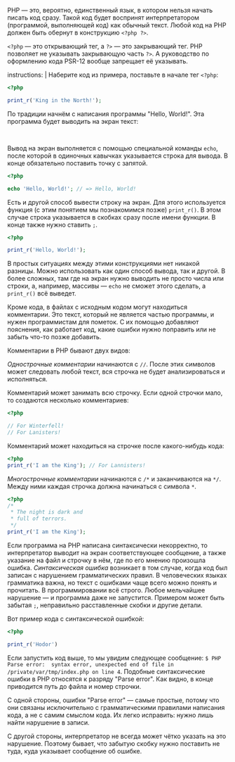   PHP — это, вероятно, единственный язык, в котором нельзя начать писать код сразу. Такой код будет воспринят интерпретатором (программой, выполняющей код) как обычный текст. Любой код на PHP должен быть обернут в конструкцию `<?php ?>`.

  `<?php` — это открывающий тег, а `?>` — это закрывающий тег. PHP позволяет не указывать закрывающую часть `?>`. А руководство по оформлению кода PSR-12 вообще запрещает её указывать.

instructions: |
  Наберите код из примера, поставьте в начале тег `<?php`:

  ```php
  <?php

  print_r('King in the North!');
  ```



По традиции начнём с написания программы "Hello, World!". Эта программа будет выводить на экран текст:

  <pre class='hexlet-basics-output'>
  </pre>

  Вывод на экран выполняется с помощью специальной команды `echo`, после которой в одиночных кавычках указывается строка для вывода. В конце обязательно поставить точку с запятой.

  ```php
  <?php

  echo 'Hello, World!'; // => Hello, World!
  ```

  Есть и другой способ вывести строку на экран. Для этого используется функция (с этим понятием мы познакомимся позже) `print_r()`. В этом случае строка указывается в скобках сразу после имени функции. В конце также нужно ставить `;`.

  ```php
  <?php

  print_r('Hello, World!');
  ```

  В простых ситуациях между этими конструкциями нет никакой разницы. Можно использовать как один способ вывода, так и другой. В более сложных, там где на экран нужно выводить не просто числа или строки, а, например, массивы — `echo` не сможет этого сделать, а `print_r()` всё выведет.




Кроме кода, в файлах с исходным кодом могут находиться комментарии. Это текст, который не является частью программы, и нужен программистам для пометок. С их помощью добавляют пояснения, как работает код, какие ошибки нужно поправить или не забыть что-то позже добавить.

  Комментарии в PHP бывают двух видов:

  _Однострочные комментарии_ начинаются с `//`. После этих символов может следовать любой текст, вся строчка не будет анализироваться и исполняться.

  Комментарий может занимать всю строчку. Если одной строчки мало, то создаются несколько комментариев:

  ```php
  <?php

  // For Winterfell!
  // For Lanisters!
  ```

  Комментарий может находиться на строчке после какого-нибудь кода:

  ```php
  <?php
  print_r('I am the King'); // For Lannisters!
  ```


  _Многострочные комментарии_ начинаются с `/*` и заканчиваются на `*/`. Между ними каждая строчка должна начинаться с символа `*`.

  ```php
  <?php
  /*
   * The night is dark and
   * full of terrors.
   */
  print_r('I am the King');
  ```



  Если программа на PHP написана синтаксически некорректно, то интерпретатор выводит на экран соответствующее сообщение, а также указание на файл и строчку в нём, где по его мнению произошла ошибка. _Синтаксическая ошибка_ возникает в том случае, когда код был записан с нарушением грамматических правил. В человеческих языках грамматика важна, но текст с ошибками чаще всего можно понять и прочитать. В программировании всё строго. Любое мельчайшее нарушение — и программа даже не запустится. Примером может быть забытая `;`, неправильно расставленные скобки и другие детали.

  Вот пример кода с синтаксической ошибкой:

  ```php
  <?php

  print_r('Hodor')
  ```

  Если запустить код выше, то мы увидим следующее сообщение: `$ PHP Parse error:  syntax error, unexpected end of file in /private/var/tmp/index.php on line 4`. Подобные синтаксические ошибки в PHP относятся к разряду "Parse error". Как видно, в конце приводится путь до файла и номер строчки.

  С одной стороны, ошибки "Parse error" — самые простые, потому что они связаны исключительно с грамматическими правилами написания кода, а не с самим смыслом кода. Их легко исправить: нужно лишь найти нарушение в записи.

  С другой стороны, интерпретатор не всегда может чётко указать на это нарушение. Поэтому бывает, что забытую скобку нужно поставить не туда, куда указывает сообщение об ошибке.
